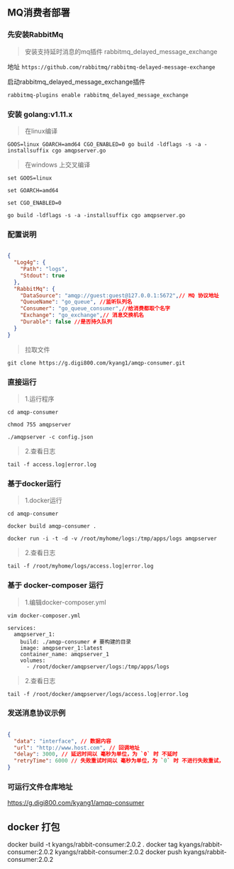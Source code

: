 ## MQ消费者部署


### 先安装RabbitMq 

> 安装支持延时消息的mq插件 rabbitmq_delayed_message_exchange

地址 `https://github.com/rabbitmq/rabbitmq-delayed-message-exchange`

启动rabbitmq_delayed_message_exchange插件

`rabbitmq-plugins enable rabbitmq_delayed_message_exchange`
 
### 安装 golang:v1.11.x

> 在linux编译

`GOOS=linux GOARCH=amd64 CGO_ENABLED=0 go build -ldflags -s -a -installsuffix cgo amqpserver.go`

> 在windows 上交叉编译

`set GOOS=linux`

`set GOARCH=amd64`

`set CGO_ENABLED=0`

`go build -ldflags -s -a -installsuffix cgo amqpserver.go `

### 配置说明

```json

{
  "Log4g": {
    "Path": "logs",
    "Stdout": true
  },
  "RabbitMq": {
    "DataSource": "amqp://guest:guest@127.0.0.1:5672",// MQ 协议地址
    "QueueName": "go_queue", //监听队列名
    "Consumer": "go_queue_consumer",//给消费都取个名字
    "Exchange": "go_exchange",// 消息交换机名
    "Durable": false //是否持久队列
  }
}

```

> 拉取文件
 
`git clone https://g.digi800.com/kyang1/amqp-consumer.git`


### 直接运行

> 1.运行程序 

`cd amqp-consumer` 

`chmod 755 amqpserver`

`./amqpserver -c config.json`

> 2.查看日志

`tail -f access.log|error.log`




### 基于docker运行

> 1.docker运行

`cd amqp-consumer` 

`docker build amqp-consumer .`

`docker run -i -t -d -v /root/myhome/logs:/tmp/apps/logs amqpserver`

> 2.查看日志

`tail -f /root/myhome/logs/access.log|error.log`


### 基于 docker-composer 运行

> 1.编辑docker-composer.yml

`vim docker-composer.yml`

```docker
services:
  amqpserver_1:
    build: ./amqp-consumer # 要构建的目录
    image: amqpserver_1:latest
    container_name: amqpserver_1
    volumes:
      - /root/docker/amqpserver/logs:/tmp/apps/logs
```


> 2.查看日志

`tail -f /root/docker/amqpserver/logs/access.log|error.log`



### 发送消息协议示例

```json

{
  "data": "interface", // 数据内容
  "url": "http://www.host.com", // 回调地址
  "delay": 3000, // 延迟时间以 毫秒为单位，为 `0` 时 不延时
  "retryTime": 6000 // 失败重试时间以 毫秒为单位，为 `0` 时 不进行失败重试，
}

```


### 可运行文件仓库地址

https://g.digi800.com/kyang1/amqp-consumer




## docker 打包


docker build -t kyangs/rabbit-consumer:2.0.2 .
docker tag  kyangs/rabbit-consumer:2.0.2 kyangs/rabbit-consumer:2.0.2 
docker push kyangs/rabbit-consumer:2.0.2 